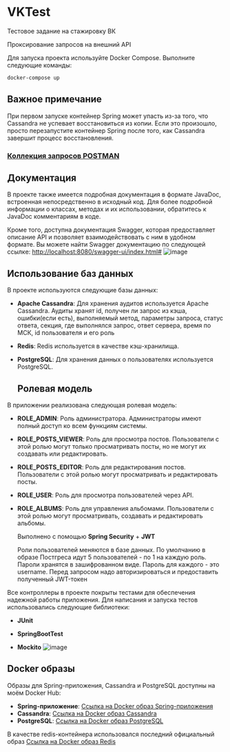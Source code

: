# VKTest
Тестовое задание на стажировку ВК

Проксирование запросов на внешний API

Для запуска проекта используйте Docker Compose. Выполните следующие команды:

```bash
docker-compose up
```
## Важное примечание
При первом запуске контейнер Spring может упасть из-за того, что Cassandra не успевает восстановиться из копии. Если это произошло, просто перезапустите контейнер Spring после того, как Cassandra завершит процесс восстановления.

### [Коллекция запросов POSTMAN](https://www.postman.com/restless-escape-517248/workspace/habraggreagot/collection/27427106-8bc72017-aadf-4883-81a8-e00d90e30008?action=share&creator=27427106)

## Документация

В проекте также имеется подробная документация в формате JavaDoc, встроенная непосредственно в исходный код. Для более подробной информации о классах, методах и их использовании, обратитесь к JavaDoc комментариям в коде.

Кроме того, доступна документация Swagger, которая предоставляет описание API и позволяет взаимодействовать с ним в удобном формате. Вы можете найти Swagger документацию по следующей ссылке:
[http://localhost:8080/swagger-ui/index.html#](http://localhost:8080/swagger-ui/index.html#/)
![image](https://github.com/NadarKanloev/VKTest/assets/44449982/c0ffa557-b5f2-42ca-93d0-2474bda3533b)

## Использование баз данных

В проекте используются следующие базы данных:

- **Apache Cassandra**:
  Для хранения аудитов используется Apache Cassandra. Аудиты хранят id, получен ли запрос из кэша, ошибки(если есть), выполняемый метод, параметры запроса, статус ответа, секция, где выполнялся запрос, ответ сервера, время по МСК, id пользователя и его роль

- **Redis**:
  Redis используется в качестве кэш-хранилища. 

- **PostgreSQL**:
  Для хранения данных о пользователях используется PostgreSQL.

  ## Ролевая модель

В приложении реализована следующая ролевая модель:

- **ROLE_ADMIN**:
  Роль администратора. Администраторы имеют полный доступ ко всем функциям системы.

- **ROLE_POSTS_VIEWER**:
  Роль для просмотра постов. Пользователи с этой ролью могут только просматривать посты, но не могут их создавать или редактировать.

- **ROLE_POSTS_EDITOR**:
  Роль для редактирования постов. Пользователи с этой ролью могут просматривать и редактировать посты.

- **ROLE_USER**:
  Роль для просмотра пользователей через API.

- **ROLE_ALBUMS**:
  Роль для управления альбомами. Пользователи с этой ролью могут просматривать, создавать и редактировать альбомы.

  Выполнено с помощью **Spring Security** + **JWT**

  Роли пользователей меняются в базе данных. По умолчанию в образе Постгреса идут 5 пользователей - по 1 на каждую роль. Пароли хранятся в зашифрованном виде. Пароль для каждого - это username. Перед запросом надо авторизироваться и предоставить полученный JWT-токен

Все контроллеры в проекте покрыты тестами для обеспечения надежной работы приложения. Для написания и запуска тестов использовались следующие библиотеки:

- **JUnit**

- **SpringBootTest**

- **Mockito**
![image](https://github.com/NadarKanloev/VKTest/assets/44449982/81f17a13-65a4-4988-a327-972cb1519941)

## Docker образы

Образы для Spring-приложения, Cassandra и PostgreSQL доступны на моём Docker Hub:

- **Spring-приложение**: [Ссылка на Docker образ Spring-приложения](https://hub.docker.com/repository/docker/veventumt/vktest/general)
- **Cassandra**: [Ссылка на Docker образ Cassandra](https://hub.docker.com/repository/docker/veventumt/mypg/general)
- **PostgreSQL**: [Ссылка на Docker образ PostgreSQL](https://hub.docker.com/repository/docker/veventumt/vk-cassandra/general)
  
В качестве redis-контейнера использовался последний официальный образ [Ссылка на Docker образ Redis](https://hub.docker.com/layers/library/redis/latest/images/sha256-2e791e49d89aa881c7c8c6fa80dd14ea503c6d05b7aec285e7899682a1a7a7f3?context=explore)

